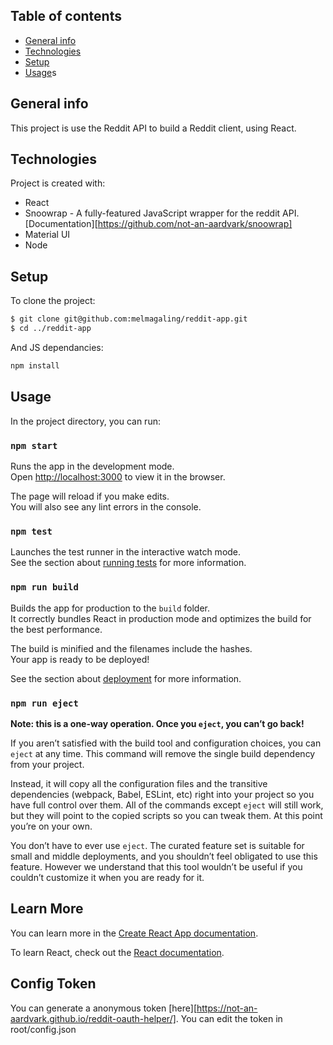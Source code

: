 ## Table of contents
* [General info](#general-info)
* [Technologies](#technologies)
* [Setup](#setup)
* [Usage](#usage)s

## General info
This project is use the Reddit API to build a Reddit client, using React.

## Technologies
Project is created with:
* React
* Snoowrap - A fully-featured JavaScript wrapper for the reddit API. [Documentation][https://github.com/not-an-aardvark/snoowrap]
* Material UI
* Node
	
## Setup
To clone the project:
```bash
$ git clone git@github.com:melmagaling/reddit-app.git
$ cd ../reddit-app
```

And JS dependancies:
```bash
npm install
```

## Usage
In the project directory, you can run:

### `npm start`

Runs the app in the development mode.\
Open [http://localhost:3000](http://localhost:3000) to view it in the browser.

The page will reload if you make edits.\
You will also see any lint errors in the console.

### `npm test`

Launches the test runner in the interactive watch mode.\
See the section about [running tests](https://facebook.github.io/create-react-app/docs/running-tests) for more information.

### `npm run build`

Builds the app for production to the `build` folder.\
It correctly bundles React in production mode and optimizes the build for the best performance.

The build is minified and the filenames include the hashes.\
Your app is ready to be deployed!

See the section about [deployment](https://facebook.github.io/create-react-app/docs/deployment) for more information.

### `npm run eject`

**Note: this is a one-way operation. Once you `eject`, you can’t go back!**

If you aren’t satisfied with the build tool and configuration choices, you can `eject` at any time. This command will remove the single build dependency from your project.

Instead, it will copy all the configuration files and the transitive dependencies (webpack, Babel, ESLint, etc) right into your project so you have full control over them. All of the commands except `eject` will still work, but they will point to the copied scripts so you can tweak them. At this point you’re on your own.

You don’t have to ever use `eject`. The curated feature set is suitable for small and middle deployments, and you shouldn’t feel obligated to use this feature. However we understand that this tool wouldn’t be useful if you couldn’t customize it when you are ready for it.

## Learn More

You can learn more in the [Create React App documentation](https://facebook.github.io/create-react-app/docs/getting-started).

To learn React, check out the [React documentation](https://reactjs.org/).

## Config Token
You can generate a anonymous token [here][https://not-an-aardvark.github.io/reddit-oauth-helper/].
You can edit the token in root/config.json

